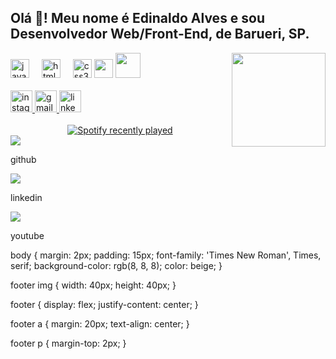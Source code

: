 <!DOCTYPE html>
<html lang="pt-br">

<head>
  <meta charset="UTF-8">
  <meta name="viewport" content="width=device-width, initial-scale=1.0">
  <link rel="stylesheet" href="apresentação.css">
</head>

<body>

  <h2 align="left">Olá 👋! Meu nome é Edinaldo Alves e sou Desenvolvedor Web/Front-End, de Barueri, SP.</h2>

  <img align="right" height="150" src="img/edinaldo-01.jpg" />

  <div align="left">
    <img src="https://cdn.jsdelivr.net/gh/devicons/devicon/icons/javascript/javascript-original.svg" height="30"
      alt="javascript logo" />
    <img width="12" />
    <img src="https://cdn.jsdelivr.net/gh/devicons/devicon/icons/html5/html5-original.svg" height="30"
      alt="html5 logo" />
    <img width="12" />
    <img src="https://cdn.jsdelivr.net/gh/devicons/devicon/icons/css3/css3-original.svg" height="30" alt="css3 logo" />
    <img src="img/csharp.svg" height="30" src="c# logo" />
    <img src="img/java.svg" height="40" src="java logo" />
  </div><br>

  <div align="left">
    <a href="https://www.instagram.com/dev.edinaldo?igsh=MTd5aDhhZHZndmM5cw==" target="_blank">
      <img
        src="https://img.shields.io/static/v1?message=Instagram&logo=instagram&label=&color=E4405F&logoColor=white&labelColor=&style=for-the-badge"
        height="35" alt="instagram logo" />
    </a>
    <a href="https://workspace.google.com/intl/pt-BR/gmail/_source=OGB&utm_medium=act&gar=WzEyMF0 target=" _blank">
      <img
        src="https://img.shields.io/static/v1?message=Gmail&logo=gmail&label=&color=D14836&logoColor=white&labelColor=&style=for-the-badge"
        height="35" alt="gmail logo" />
    </a>
    <a href="https://www.linkedin.com/feed/ target=" _blank">
      <img
        src="https://img.shields.io/static/v1?message=LinkedIn&logo=linkedin&label=&color=0077B5&logoColor=white&labelColor=&style=for-the-badge"
        height="35" alt="linkedin logo" />
    </a><br><br>

  </div>
  <div align="center">
    <a href="#">
      <img
        src="https://spotify-recently-played-readme.vercel.app/api?user=c4k5abb3497dk7pfrsqyx8r1g&count=5&unique=false"
        alt="Spotify recently played" />
    </a>
  </div>

  <footer>
    <a>
      <img src="./img/github.svg"></amg>
      <p>github</p>
    </a>
    <a>
      <img src="./img/linkedin.svg"></amg>
      <p>linkedin</p>
    </a>
    <a>
      <img src="./img/youtube.svg"></amg>
      <p>youtube</p>
    </a>
  </footer>

</body>

</html>

body {
    margin: 2px;
    padding: 15px;
    font-family: 'Times New Roman', Times, serif;
    background-color: rgb(8, 8, 8);
    color: beige;
}

footer img {
    width: 40px;
    height: 40px;
}

footer {
    display: flex;
    justify-content: center;
}

footer a {
    margin: 20px;
    text-align: center;
}

footer p {
    margin-top: 2px;
}


